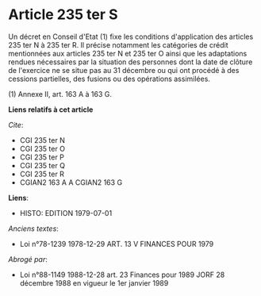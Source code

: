 # Article 235 ter S

Un décret en Conseil d'Etat (1) fixe les conditions d'application des articles 235 ter N à 235 ter R. Il précise notamment
les catégories de crédit mentionnées aux articles 235 ter N et 235 ter O ainsi que les adaptations rendues nécessaires par la
situation des personnes dont la date de clôture de l'exercice ne se situe pas au 31 décembre ou qui ont procédé à des
cessions partielles, des fusions ou des opérations assimilées.

(1) Annexe II, art. 163 A à 163 G.

**Liens relatifs à cet article**

_Cite_:

  - CGI 235 ter N
  - CGI 235 ter O
  - CGI 235 ter P
  - CGI 235 ter Q
  - CGI 235 ter R
  - CGIAN2 163 A A CGIAN2 163 G

**Liens**:

  - HISTO: EDITION 1979-07-01

_Anciens textes_:

  - Loi n°78-1239 1978-12-29 ART. 13 V FINANCES POUR 1979

_Abrogé par_:

  - Loi n°88-1149 1988-12-28 art. 23 Finances pour 1989 JORF 28 décembre 1988 en vigueur le 1er janvier 1989
